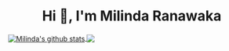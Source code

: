 <div align="center">
   <h1>Hi 👋, I'm Milinda Ranawaka</h1>
</div>

<a href="https://github.com/anuraghazra/github-readme-stats">
  <img align="center" src="https://github-readme-stats.vercel.app/api?username=MilindaRanawaka&show_icons=true&include_all_commits=true&theme=radical&hide=issues,stars" alt="Milinda's github stats" />
</a>
<a href="https://github.com/anuraghazra/github-readme-stats">
  <img align="center" src="https://github-readme-stats.vercel.app/api/top-langs/?username=MilindaRanawaka&layout=compact&theme=radical" />
</a>